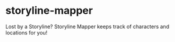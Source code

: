 # storyline-mapper
Lost by a Storyline? Storyline Mapper keeps track of characters and locations for you!
